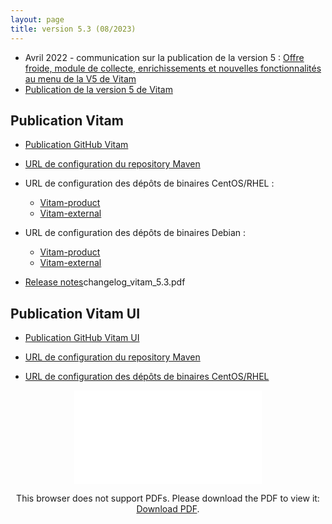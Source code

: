 ```yaml
---
layout: page
title: version 5.3 (08/2023)
---
```


- Avril 2022 - communication sur la publication de la version 5 : [Offre froide, module de collecte, enrichissements et nouvelles fonctionnalités au menu de la V5 de Vitam](http://www.programmevitam.fr/2022/04/13/Version5/)
- [Publication de la version 5 de Vitam](/pages/ressources/version_5_1.md)

## Publication Vitam

- [Publication GitHub Vitam](https://github.com/ProgrammeVitam/vitam/tree/5.3)

- [URL de configuration du repository Maven](https://download.programmevitam.fr/vitam_repository/5.3/mvn_repo/)

- URL de configuration des dépôts de binaires CentOS/RHEL :
    - [Vitam-product](https://download.programmevitam.fr/vitam_repository/5.3/rpm/vitam-product/)
    - [Vitam-external](https://download.programmevitam.fr/vitam_repository/5.3/rpm/vitam-external/)

- URL de configuration des dépôts de binaires Debian :
    - [Vitam-product](https://download.programmevitam.fr/vitam_repository/5.3/deb/vitam-product/)
    - [Vitam-external](https://download.programmevitam.fr/vitam_repository/5.3/deb/vitam-external/)

- [Release notes](https://github.com/ProgrammeVitam/vitam/releases/download/5.3/)changelog_vitam_5.3.pdf
 

## Publication Vitam UI

- [Publication GitHub Vitam UI](https://github.com/ProgrammeVitam/vitam-ui/tree/5.3)

- [URL de configuration du repository Maven](https://download.programmevitam.fr/vitamui/5.3/mvn_repo/)

- [URL de configuration des dépôts de binaires CentOS/RHEL](https://download.programmevitam.fr/vitamui/5.3/rpm/)

<p style="text-align: center;">
<object data="/ressources/RefCourant/changelog_vitam_5.3.pdf" type="application/pdf" width="600px" height="750px">
    <embed src="/ressources/RefCourant/changelog_vitam_5.3.pdf" type="application/pdf">
        <p>This browser does not support PDFs. Please download the PDF to view it: <a href="/ressources/RefCourant/changelog_vitam_5.3.pdf">Download PDF</a>.</p>
    </embed>
</object>
</p>